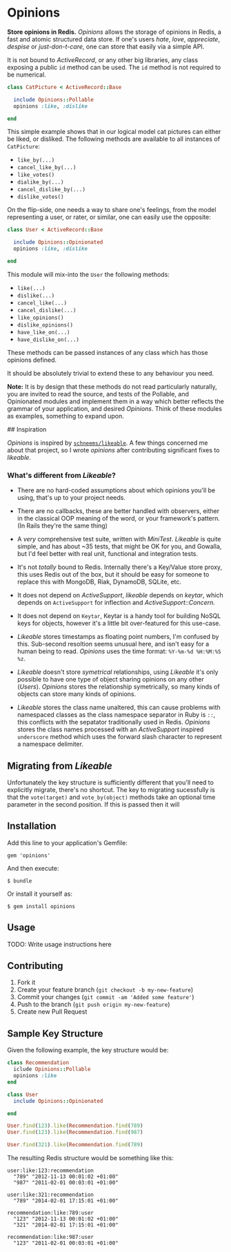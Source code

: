 # Opinions

**Store opinions in Redis.** *Opinions* allows the storage of opinions in
Redis, a fast and atomic structured data store. If one's users *hate*, *love*,
*appreciate*, *despise* or *just-don-t-care*, one can store that easily via a
simple API.

It is not bound to *ActiveRecord*, or any other big libraries, any class exposing a
public `id` method can be used. The `id` method is not required to be
numerical.

``` ruby
class CatPicture < ActiveRecord::Base

  include Opinions::Pollable
  opinions :like, :dislike

end
```

This simple example shows that in our logical model cat pictures can either be
liked, or disliked. The following methods are available to all instances of `CatPicture`:

 * `like_by(...)`
 * `cancel_like_by(...)`
 * `like_votes()`
 * `dialike_by(...)`
 * `cancel_dislike_by(...)`
 * `dislike_votes()`

On the flip-side, one needs a way to share one's feelings, from the model representing
a user, or rater, or similar, one can easily use the opposite:

``` ruby
class User < ActiveRecord::Base

  include Opinions::Opinionated
  opinions :like, :dislike

end
```

This module will mix-into the `User` the following methods:

 * `like(...)`
 * `dislike(...)`
 * `cancel_like(...)`
 * `cancel_dislike(...)`
 * `like_opinions()`
 * `dislike_opinions()`
 * `have_like_on(...)`
 * `have_dislike_on(...)`

These methods can be passed instances of any class which has those opinions defined.

It should be absolutely trivial to extend these to any behaviour you
need. 

**Note:** It is by design that these methods do not read particularly
naturally, you are invited to read the source, and tests of the
Pollable, and Opinionated modules and implement them in a way which
better reflects the grammar of your application, and desired *Opinions*.
Think of these modules as examples, something to expand upon.

## Inspiration

*Opinions* is inspired by [`schneems/likeable`](https://github.com/schneems/Likeable). A few
things concerned me about that project, so I wrote *opinions* after contributing
significant fixes to *likeable*.

### What's different from *Likeable*?

* There are no hard-coded assumptions about which opinions you'll be using, that's
  up to your project needs.

* There are no callbacks, these are better handled with observers, either in the
  classical OOP meaning of the word, or your framework's pattern. (In Rails they're
  the same thing)

* A *very* comprehensive test suite, written with *MiniTest*. *Likeable* is quite
  simple, and has about ~35 tests, that might be OK for you, and Gowalla, but I'd
  feel better with real unit, functional and integration tests.

* It's not *totally* bound to Redis. Internally there's a Key/Value store proxy, this
  uses Redis out of the box, but it should be easy for someone to replace this with
  MongoDB, Riak, DynamoDB, SQLite, etc.

* It does not depend on *ActiveSupport*, *likeable* depends on *keytar*, which depends
  on `ActiveSupport` for inflection and *ActiveSupport::Concern.*

* It does not depend on `Keytar`, Keytar is a handy tool for building NoSQL keys for
  objects, however it's a little bit over-featured for this use-case.

* *Likeable* stores timestamps as floating point numbers, I'm confused
  by this. Sub-second resoltion seems unusual here, and isn't easy for a
  human being to read. *Opinions* uses the time format: `%Y-%m-%d %H:%M:%S %z`.

* *Likeable* doesn't store *symetrical* relationships, using *Likeable*
  it's only possible to have one type of object sharing opinions on any
  other (*Users*). *Opinions* stores the relationship symetrically, so
  many kinds of objects can store many kinds of opinions.

* *Likeable* stores the class name unaltered, this can cause problems
  with namespaced classes as the class namespace separator in Ruby is
  `::`, this conflicts with the sepatator traditionally used in Redis.
  *Opinions* stores the class names processed with an *ActiveSupport*
  inspired `underscore` method which uses the forward slash character to
  represent a namespace delimiter.

## Migrating from *Likeable*

Unfortunately the key structure is sufficiently different that you'll
need to explicitly migrate, there's no shortcut. The key to migrating
sucessfully is that the `vote(target)` and `vote_by(object)` methods
take an optional time parameter in the second position. If this is
passed then it will

## Installation

Add this line to your application's Gemfile:

    gem 'opinions'

And then execute:

    $ bundle

Or install it yourself as:

    $ gem install opinions

## Usage

TODO: Write usage instructions here

## Contributing

1. Fork it
2. Create your feature branch (`git checkout -b my-new-feature`)
3. Commit your changes (`git commit -am 'Added some feature'`)
4. Push to the branch (`git push origin my-new-feature`)
5. Create new Pull Request


## Sample Key Structure

Given the following example, the key
structure would be:

``` ruby
class Recommendation
  iclude Opinions::Pollable
  opinions :like
end

class User
  include Opinions::Opinionated

end

User.find(123).like(Recommendation.find(789)
User.find(123).like(Recommendation.find(987)

User.find(321).like(Recommendation.find(789)
```

The resulting Redis structure would be something like this:

``` text
user:like:123:recommendation
  "789" "2012-11-13 00:01:02 +01:00"
  "987" "2011-02-01 00:03:01 +01:00"

user:like:321:recommendation
  "789" "2014-02-01 17:15:01 +01:00"

recommendation:like:789:user
  "123" "2012-11-13 00:01:02 +01:00"
  "321" "2014-02-01 17:15:01 +01:00"

recommendation:like:987:user
  "123" "2011-02-01 00:03:01 +01:00"
```
